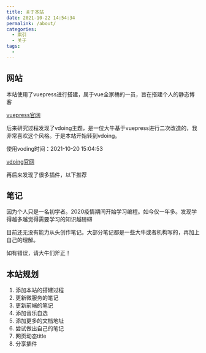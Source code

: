 ```yaml
---
title: 关于本站
date: 2021-10-22 14:54:34
permalink: /about/
categories:
  - 索引
  - 关于
tags: 
  - 
---
```


## 网站

本站使用了vuepress进行搭建，属于vue全家桶的一员，旨在搭建个人的静态博客

[vuepress官网](https://vuepress.vuejs.org/zh/)

后来研究过程发现了vdoing主题，是一位大牛基于vuepress进行二次改造的，我非常喜欢这个风格。于是本站开始转到vdoing。

使用voding时间：2021-10-20 15:04:53

[vdoing官网](https://xugaoyi.github.io/vuepress-theme-vdoing-doc/)

再后来发现了很多插件，以下推荐

## 笔记

因为个人只是一名初学者。2020疫情期间开始学习编程。如今仅一年多。发现学得越多越觉得需要学习的知识越磅礴

目前还无没有能力从头创作笔记。大部分笔记都是一些大牛或者机构写的，再加上自己的理解。

如有错误，请大牛们斧正！

## 本站规划

1. 添加本站的搭建过程
2. 更新微服务的笔记
3. 更新前端的笔记
4. 添加音乐自选
5. 添加更多的文档地址
6. 尝试做出自己的笔记
7. 网页动态title
8. 分享插件

